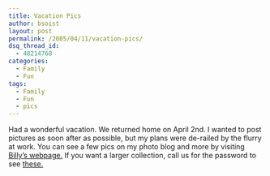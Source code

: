 ```yaml
---
title: Vacation Pics
author: bsoist
layout: post
permalink: /2005/04/11/vacation-pics/
dsq_thread_id:
  - 48214768
categories:
  - Family
  - Fun
tags:
  - Family
  - Fun
  - pics
---
```

Had a wonderful vacation. We returned home on April 2nd. I wanted to post pictures as soon after as possible, but my plans were de-railed by the flurry at work. You can see a few pics on my photo blog and more by visiting [Billy&#8217;s webpage.][1] If you want a larger collection, call us for the password to see [these.][2]

 [1]: http://billy.soistmann.com/
 [2]: http://bsoist.freeshell.org/album/